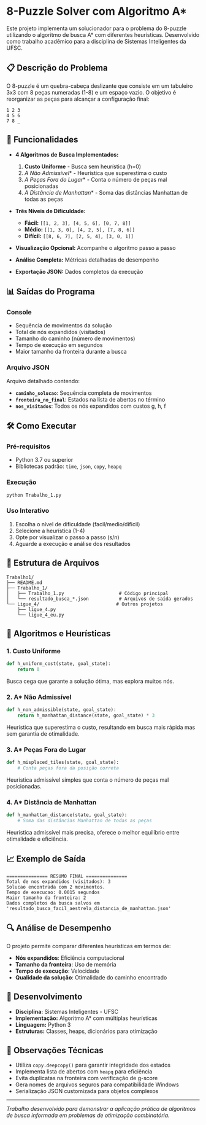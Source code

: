 # 8-Puzzle Solver com Algoritmo A*

Este projeto implementa um solucionador para o problema do 8-puzzle utilizando o algoritmo de busca A* com diferentes heurísticas. Desenvolvido como trabalho acadêmico para a disciplina de Sistemas Inteligentes da UFSC.

## 📋 Descrição do Problema

O 8-puzzle é um quebra-cabeça deslizante que consiste em um tabuleiro 3x3 com 8 peças numeradas (1-8) e um espaço vazio. O objetivo é reorganizar as peças para alcançar a configuração final:

```
1 2 3
4 5 6
7 8 _
```

## 🚀 Funcionalidades

- **4 Algoritmos de Busca Implementados:**
  1. **Custo Uniforme** - Busca sem heurística (h=0)
  2. **A* Não Admissível** - Heurística que superestima o custo
  3. **A* Peças Fora do Lugar** - Conta o número de peças mal posicionadas
  4. **A* Distância de Manhattan** - Soma das distâncias Manhattan de todas as peças

- **Três Níveis de Dificuldade:**
  - **Fácil:** `[[1, 2, 3], [4, 5, 6], [0, 7, 8]]`
  - **Médio:** `[[1, 3, 0], [4, 2, 5], [7, 8, 6]]`
  - **Difícil:** `[[8, 6, 7], [2, 5, 4], [3, 0, 1]]`

- **Visualização Opcional:** Acompanhe o algoritmo passo a passo
- **Análise Completa:** Métricas detalhadas de desempenho
- **Exportação JSON:** Dados completos da execução

## 📊 Saídas do Programa

### Console
- Sequência de movimentos da solução
- Total de nós expandidos (visitados)
- Tamanho do caminho (número de movimentos)
- Tempo de execução em segundos
- Maior tamanho da fronteira durante a busca

### Arquivo JSON
Arquivo detalhado contendo:
- **`caminho_solucao`**: Sequência completa de movimentos
- **`fronteira_no_final`**: Estados na lista de abertos no término
- **`nos_visitados`**: Todos os nós expandidos com custos g, h, f

## 🛠️ Como Executar

### Pré-requisitos
- Python 3.7 ou superior
- Bibliotecas padrão: `time`, `json`, `copy`, `heapq`

### Execução
```bash
python Trabalho_1.py
```

### Uso Interativo
1. Escolha o nível de dificuldade (facil/medio/dificil)
2. Selecione a heurística (1-4)
3. Opte por visualizar o passo a passo (s/n)
4. Aguarde a execução e análise dos resultados

## 📁 Estrutura de Arquivos

```
Trabalho1/
├── README.md
├── Trabalho_1/
│   ├── Trabalho_1.py                    # Código principal
│   └── resultado_busca_*.json           # Arquivos de saída gerados
└── Ligue_4/                            # Outros projetos
    ├── ligue_4.py
    └── ligue_4_eu.py
```

## 🧮 Algoritmos e Heurísticas

### 1. Custo Uniforme
```python
def h_uniform_cost(state, goal_state):
    return 0
```
Busca cega que garante a solução ótima, mas explora muitos nós.

### 2. A* Não Admissível
```python
def h_non_admissible(state, goal_state):
    return h_manhattan_distance(state, goal_state) * 3
```
Heurística que superestima o custo, resultando em busca mais rápida mas sem garantia de otimalidade.

### 3. A* Peças Fora do Lugar
```python
def h_misplaced_tiles(state, goal_state):
    # Conta peças fora da posição correta
```
Heurística admissível simples que conta o número de peças mal posicionadas.

### 4. A* Distância de Manhattan
```python
def h_manhattan_distance(state, goal_state):
    # Soma das distâncias Manhattan de todas as peças
```
Heurística admissível mais precisa, oferece o melhor equilíbrio entre otimalidade e eficiência.

## 📈 Exemplo de Saída

```
=============== RESUMO FINAL ===============
Total de nos expandidos (visitados): 3
Solucao encontrada com 2 movimentos.
Tempo de execucao: 0.0015 segundos
Maior tamanho da fronteira: 2
Dados completos da busca salvos em 'resultado_busca_facil_aestrela_distancia_de_manhattan.json'
```

## 🔍 Análise de Desempenho

O projeto permite comparar diferentes heurísticas em termos de:
- **Nós expandidos**: Eficiência computacional
- **Tamanho da fronteira**: Uso de memória
- **Tempo de execução**: Velocidade
- **Qualidade da solução**: Otimalidade do caminho encontrado

## 👥 Desenvolvimento

- **Disciplina:** Sistemas Inteligentes - UFSC
- **Implementação:** Algoritmo A* com múltiplas heurísticas
- **Linguagem:** Python 3
- **Estruturas:** Classes, heaps, dicionários para otimização

## 📝 Observações Técnicas

- Utiliza `copy.deepcopy()` para garantir integridade dos estados
- Implementa lista de abertos com `heapq` para eficiência
- Evita duplicatas na fronteira com verificação de g-score
- Gera nomes de arquivos seguros para compatibilidade Windows
- Serialização JSON customizada para objetos complexos

---

*Trabalho desenvolvido para demonstrar a aplicação prática de algoritmos de busca informada em problemas de otimização combinatória.*